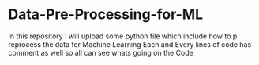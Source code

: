 # Data-Pre-Processing-for-ML
In this repository I will upload some python file which include how to p reprocess the data for Machine Learning
Each and Every lines of code has comment as well so all can see whats going on the Code
